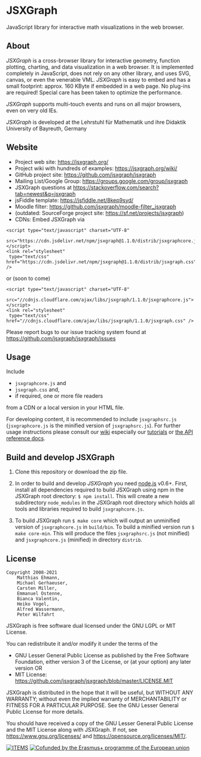 JSXGraph
========

JavaScript library for interactive math visualizations in the web browser.

About
-----

*JSXGraph* is a cross-browser library for interactive geometry, function plotting,
charting, and data visualization in a web browser. It is implemented completely
in JavaScript, does not rely on any other library, and uses SVG, canvas, or even the venerable VML.
*JSXGraph* is easy to embed and has a small footprint: approx. 160 KByte if
embedded in a web page. No plug-ins are required! Special care has been taken
to optimize the performance.

*JSXGraph* supports multi-touch events and runs on all major browsers, even on very old IEs.

*JSXGraph* is developed at the
Lehrstuhl für Mathematik und ihre Didaktik
University of Bayreuth, Germany

Website
-------

* Project web site: https://jsxgraph.org/
* Project wiki with hundreds of examples: https://jsxgraph.org/wiki/
* GitHub project site: https://github.com/jsxgraph/jsxgraph
* Mailing List/Google Group: https://groups.google.com/group/jsxgraph
* JSXGraph questions at https://stackoverflow.com/search?tab=newest&q=jsxgraph
* jsFiddle template: https://jsfiddle.net/8kep9syd/
* Moodle filter: https://github.com/jsxgraph/moodle-filter_jsxgraph
* (outdated: SourceForge project site: https://sf.net/projects/jsxgraph)
* CDNs: Embed JSXGraph via

```
<script type="text/javascript" charset="UTF-8"
 src="https://cdn.jsdelivr.net/npm/jsxgraph@1.1.0/distrib/jsxgraphcore.js"></script>
<link rel="stylesheet"
 type="text/css" href="https://cdn.jsdelivr.net/npm/jsxgraph@1.1.0/distrib/jsxgraph.css" />
 ```

or (soon to come)

```
<script type="text/javascript" charset="UTF-8"
 src="//cdnjs.cloudflare.com/ajax/libs/jsxgraph/1.1.0/jsxgraphcore.js"></script>
<link rel="stylesheet"
 type="text/css" href="//cdnjs.cloudflare.com/ajax/libs/jsxgraph/1.1.0/jsxgraph.css" />
```

Please report bugs to our issue tracking system found at
https://github.com/jsxgraph/jsxgraph/issues

Usage
-----

Include 

* `jsxgraphcore.js` and 
* `jsxgraph.css` and, 
* if required, one or more file readers 

from a CDN or a local version in your HTML file. 

For developing content, it is recommended to include `jsxgraphsrc.js` (`jsxgraphcore.js` is the minified version of `jsxgraphsrc.js`).
For further usage instructions please consult our [wiki](https://jsxgraph.org/wiki/)
especially our [tutorials](https://jsxgraph.org/wiki/index.php/Documentation)
or [the API reference docs](https://jsxgraph.org/docs/).

Build and develop JSXGraph
--------------

1) Clone this repository or download the zip file.

2) In order to build and develop *JSXGraph* you need [node.js](https://nodejs.org/) v0.6+. First, install all
dependencies required to build JSXGraph using npm in the JSXGraph root directory: `$ npm install`.
This will create a new subdirectory ```node_modules``` in the JSXGraph root directory which holds
all tools and libraries required to build ```jsxgraphcore.js```. 

3) To build JSXGraph run `$ make core` which will output an unminified version of ```jsxgraphcore.js``` in ```build/bin```. To build a minified version run `$ make core-min`. This will produce the files `jsxgraphsrc.js` (not minified) and `jsxgraphcore.js` (minified) in directory `distrib`.


License
-------

    Copyright 2008-2021
        Matthias Ehmann,
        Michael Gerhaeuser,
        Carsten Miller,
        Emmanuel Ostenne,
        Bianca Valentin,
        Heiko Vogel,
        Alfred Wassermann,
        Peter Wilfahrt


JSXGraph is free software dual licensed under the GNU LGPL or MIT License.

You can redistribute it and/or modify it under the terms of the

  * GNU Lesser General Public License as published by
    the Free Software Foundation, either version 3 of the License, or
    (at your option) any later version
  OR
  * MIT License: https://github.com/jsxgraph/jsxgraph/blob/master/LICENSE.MIT

JSXGraph is distributed in the hope that it will be useful,
but WITHOUT ANY WARRANTY; without even the implied warranty of
MERCHANTABILITY or FITNESS FOR A PARTICULAR PURPOSE.  See the
GNU Lesser General Public License for more details.

You should have received a copy of the GNU Lesser General Public License and
the MIT License along with JSXGraph. If not, see <https://www.gnu.org/licenses/>
and <https://opensource.org/licenses/MIT/>.

[![ITEMS](img/items_logo_blue.png)](https://itemspro.eu)
[![Cofunded by the Erasmus+ programme of the European union](img/eu_flag_co_funded_pos_rgb_left_small.jpg)](https://ec.europa.eu/programmes/erasmus-plus/)
